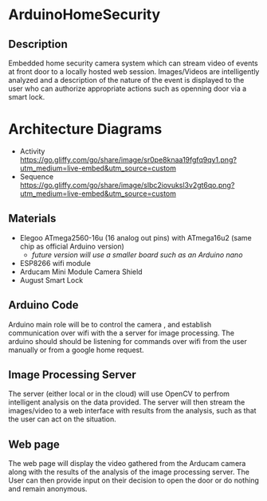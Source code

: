 # ArduinoHomeSecurity


## Description
Embedded home security camera system which can stream video of events at front door to a locally hosted web session. Images/Videos are intelligently analyzed and a description of the nature of the event is displayed to the user who can authorize appropriate actions such as openning door via a smart lock. 

# Architecture Diagrams 
- Activity https://go.gliffy.com/go/share/image/sr0pe8knaa19fgfq9qy1.png?utm_medium=live-embed&utm_source=custom 
- Sequence https://go.gliffy.com/go/share/image/slbc2iovuksl3v2gt6qo.png?utm_medium=live-embed&utm_source=custom


## Materials 

* Elegoo ATmega2560-16u (16 analog out pins) with ATmega16u2 (same chip as official Arduino version)
  * *future version will use a smaller board such as an Arduino nano*
* ESP8266 wifi module 
* Arducam Mini Module Camera Shield
* August Smart Lock


## Arduino Code 
Arduino main role will be to control the camera , and establish communication over wifi with the a server for image processing.  The arduino should should be listening for commands over wifi from the user manually or from a google home request.

## Image Processing Server
The server (either local or in the cloud) will use OpenCV to perfrom intelligent analysis on the data provided. The server will then stream the images/video to a web interface with results from the analysis, such as that the user can act on the situation. 

## Web page 
The web page will display the video gathered from the Arducam camera along with the results of the analysis of the image processing server. The User can then provide input on their decision to open the door or do nothing and remain anonymous. 







